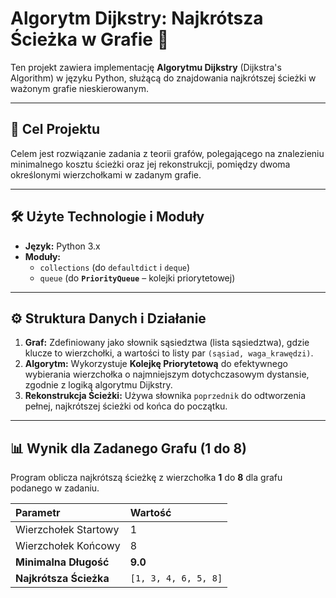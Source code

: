 # Algorytm Dijkstry: Najkrótsza Ścieżka w Grafie 🧭

Ten projekt zawiera implementację **Algorytmu Dijkstry** (Dijkstra's Algorithm) w języku Python, służącą do znajdowania najkrótszej ścieżki w ważonym grafie nieskierowanym.

---

## 🎯 Cel Projektu

Celem jest rozwiązanie zadania z teorii grafów, polegającego na znalezieniu minimalnego kosztu ścieżki oraz jej rekonstrukcji, pomiędzy dwoma określonymi wierzchołkami w zadanym grafie.

---

## 🛠️ Użyte Technologie i Moduły

* **Język:** Python 3.x
* **Moduły:**
    * `collections` (do `defaultdict` i `deque`)
    * `queue` (do **`PriorityQueue`** – kolejki priorytetowej)

---

## ⚙️ Struktura Danych i Działanie

1.  **Graf:** Zdefiniowany jako słownik sąsiedztwa (lista sąsiedztwa), gdzie klucze to wierzchołki, a wartości to listy par `(sąsiad, waga_krawędzi)`.
2.  **Algorytm:** Wykorzystuje **Kolejkę Priorytetową** do efektywnego wybierania wierzchołka o najmniejszym dotychczasowym dystansie, zgodnie z logiką algorytmu Dijkstry.
3.  **Rekonstrukcja Ścieżki:** Używa słownika `poprzednik` do odtworzenia pełnej, najkrótszej ścieżki od końca do początku.

---

## 📊 Wynik dla Zadanego Grafu (1 do 8)

Program oblicza najkrótszą ścieżkę z wierzchołka **1** do **8** dla grafu podanego w zadaniu.

| Parametr | Wartość |
| :--- | :--- |
| Wierzchołek Startowy | 1 |
| Wierzchołek Końcowy | 8 |
| **Minimalna Długość** | **9.0** |
| **Najkrótsza Ścieżka** | `[1, 3, 4, 6, 5, 8]` |

